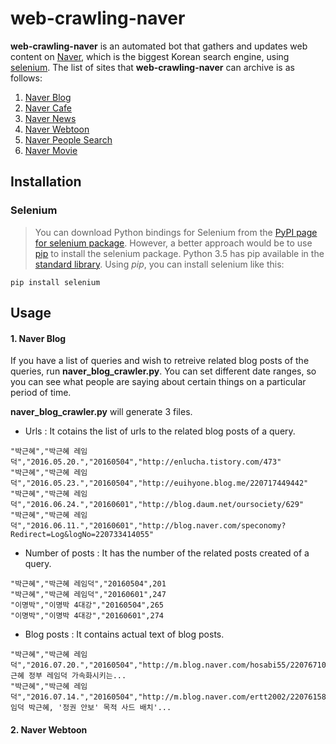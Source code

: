 # web-crawling-naver

  **web-crawling-naver** is an automated bot that gathers and updates web content on [Naver](http://www.naver.com/), which is the biggest Korean search engine, using [selenium](http://selenium-python.readthedocs.io/). The list of sites that **web-crawling-naver** can archive is as follows:

1. [Naver Blog](http://section.blog.naver.com/)
2. [Naver Cafe](http://section.cafe.naver.com/)
3. [Naver News](http://news.naver.com/)
4. [Naver Webtoon](http://comic.naver.com/index.nhn)
5. [Naver People Search](http://people.search.naver.com/)
6. [Naver Movie](http://movie.naver.com/)

## Installation

### Selenium
>You can download Python bindings for Selenium from the [PyPI page for selenium package](https://pypi.python.org/pypi/selenium). However, a better approach would be to use [pip](https://pip.pypa.io/en/latest/installing/) to install the selenium package. Python 3.5 has pip available in the [standard library](https://docs.python.org/3.5/installing/index.html). Using *pip*, you can install selenium like this:
```
pip install selenium
```

## Usage
#### 1. Naver Blog
  If you have a list of queries and wish to retreive related blog posts of the queries, run **naver_blog_crawler.py**. You can set different date ranges, so you can see what people are saying about certain things on a particular period of time.

**naver_blog_crawler.py** will generate 3 files.  
  * Urls : It cotains the list of urls to the related blog posts of a query.
```
"박근혜","박근혜 레임덕","2016.05.20.","20160504","http://enlucha.tistory.com/473"
"박근혜","박근혜 레임덕","2016.05.23.","20160504","http://euihyone.blog.me/220717449442"
"박근혜","박근혜 레임덕","2016.06.24.","20160601","http://blog.daum.net/oursociety/629"
"박근혜","박근혜 레임덕","2016.06.11.","20160601","http://blog.naver.com/speconomy?Redirect=Log&logNo=220733414055"
```
  * Number of posts : It has the number of the related posts created of a query.
```
"박근혜","박근혜 레임덕","20160504",201
"박근혜","박근혜 레임덕","20160601",247
"이명박","이명박 4대강","20160504",265
"이명박","이명박 4대강","20160601",274
```
  * Blog posts : It contains actual text of blog posts.
```
"박근혜","박근혜 레임덕","2016.07.20.","20160504","http://m.blog.naver.com/hosabi55/220767101946","박근혜 정부 레임덕 가속화시키는...
"박근혜","박근혜 레임덕","2016.07.14.","20160504","http://m.blog.naver.com/ertt2002/220761580768","'레임덕 박근혜, '정권 안보' 목적 사드 배치'...
```
#### 2. Naver Webtoon
